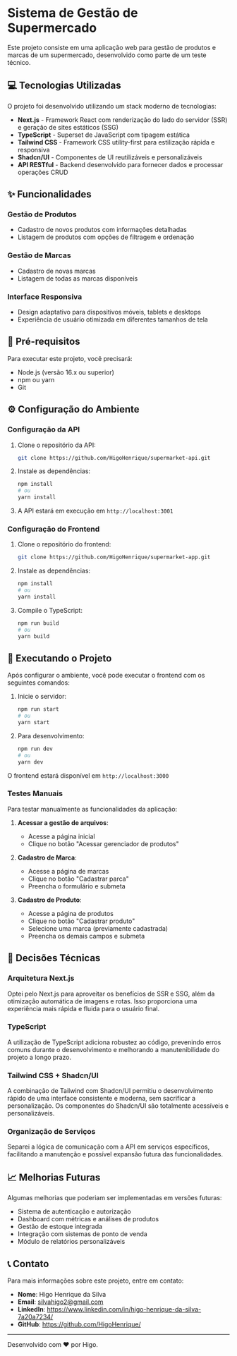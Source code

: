 # Sistema de Gestão de Supermercado

Este projeto consiste em uma aplicação web para gestão de produtos e marcas de um supermercado, desenvolvido como parte de um teste técnico.

## 💻 Tecnologias Utilizadas

O projeto foi desenvolvido utilizando um stack moderno de tecnologias:

- **Next.js** - Framework React com renderização do lado do servidor (SSR) e geração de sites estáticos (SSG)
- **TypeScript** - Superset de JavaScript com tipagem estática
- **Tailwind CSS** - Framework CSS utility-first para estilização rápida e responsiva
- **Shadcn/UI** - Componentes de UI reutilizáveis e personalizáveis
- **API RESTful** - Backend desenvolvido para fornecer dados e processar operações CRUD

## ✨ Funcionalidades

### Gestão de Produtos
- Cadastro de novos produtos com informações detalhadas
- Listagem de produtos com opções de filtragem e ordenação

### Gestão de Marcas
- Cadastro de novas marcas
- Listagem de todas as marcas disponíveis

### Interface Responsiva
- Design adaptativo para dispositivos móveis, tablets e desktops
- Experiência de usuário otimizada em diferentes tamanhos de tela

## 📝 Pré-requisitos

Para executar este projeto, você precisará:

- Node.js (versão 16.x ou superior)
- npm ou yarn
- Git

## ⚙️ Configuração do Ambiente

### Configuração da API

1. Clone o repositório da API:
   ```bash
   git clone https://github.com/HigoHenrique/supermarket-api.git
   ```

2. Instale as dependências:
   ```bash
   npm install
   # ou
   yarn install
   ```

5. A API estará em execução em `http://localhost:3001`

### Configuração do Frontend

1. Clone o repositório do frontend:
   ```bash
   git clone https://github.com/HigoHenrique/supermarket-app.git
   ```

2. Instale as dependências:
   ```bash
   npm install
   # ou
   yarn install
   ```

3. Compile o TypeScript:
   ```bash
   npm run build
   # ou
   yarn build
   ```

## 🚀 Executando o Projeto

Após configurar o ambiente, você pode executar o frontend com os seguintes comandos:

1. Inicie o servidor:
   ```bash
   npm run start
   # ou
   yarn start
   ```

2. Para desenvolvimento:
   ```bash
   npm run dev
   # ou
   yarn dev
   ```

O frontend estará disponível em `http://localhost:3000`

### Testes Manuais

Para testar manualmente as funcionalidades da aplicação:

1. **Acessar a gestão de arquivos**:
   - Acesse a página inicial
   - Clique no botão "Acessar gerenciador de produtos"

2. **Cadastro de Marca**:
   - Acesse a página de marcas
   - Clique no botão "Cadastrar parca"
   - Preencha o formulário e submeta

3. **Cadastro de Produto**:
   - Acesse a página de produtos
   - Clique no botão "Cadastrar produto"
   - Selecione uma marca (previamente cadastrada)
   - Preencha os demais campos e submeta

## 🧠 Decisões Técnicas

### Arquitetura Next.js
Optei pelo Next.js para aproveitar os benefícios de SSR e SSG, além da otimização automática de imagens e rotas. Isso proporciona uma experiência mais rápida e fluida para o usuário final.

### TypeScript
A utilização de TypeScript adiciona robustez ao código, prevenindo erros comuns durante o desenvolvimento e melhorando a manutenibilidade do projeto a longo prazo.

### Tailwind CSS + Shadcn/UI
A combinação de Tailwind com Shadcn/UI permitiu o desenvolvimento rápido de uma interface consistente e moderna, sem sacrificar a personalização. Os componentes do Shadcn/UI são totalmente acessíveis e personalizáveis.

### Organização de Serviços
Separei a lógica de comunicação com a API em serviços específicos, facilitando a manutenção e possível expansão futura das funcionalidades.

## 📈 Melhorias Futuras

Algumas melhorias que poderiam ser implementadas em versões futuras:

- Sistema de autenticação e autorização
- Dashboard com métricas e análises de produtos
- Gestão de estoque integrada
- Integração com sistemas de ponto de venda
- Módulo de relatórios personalizáveis

## 📞 Contato

Para mais informações sobre este projeto, entre em contato:

- **Nome**: Higo Henrique da Silva
- **Email**: silvahigo2@gmail.com
- **LinkedIn**: https://www.linkedin.com/in/higo-henrique-da-silva-7a20a7234/
- **GitHub**: https://github.com/HigoHenrique/

---

Desenvolvido com ❤️ por Higo.
